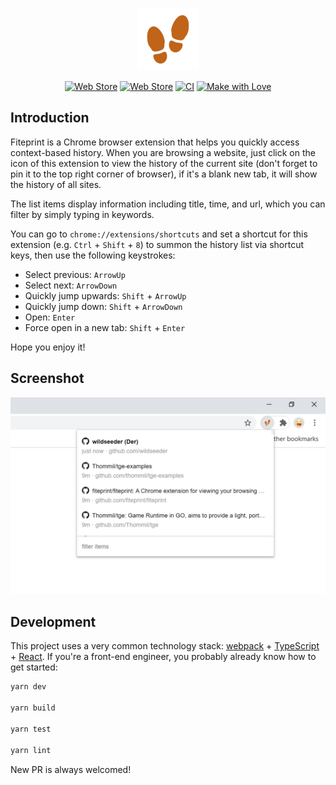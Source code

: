 <p align="center">
  <img alt="icon" src="assets/icon.png" width=100>
</p>
<p align="center">
  <a href="https://chrome.google.com/webstore/detail/aifnngnkjcdamfofbfldbnighkjkkmbp"><img alt="Web Store" src="https://img.shields.io/chrome-web-store/v/aifnngnkjcdamfofbfldbnighkjkkmbp?color=blue&label=Chrome%20Web%20Store&style=flat-square"></a>
  <a href="https://chrome.google.com/webstore/detail/aifnngnkjcdamfofbfldbnighkjkkmbp"><img alt="Web Store" src="https://img.shields.io/chrome-web-store/users/aifnngnkjcdamfofbfldbnighkjkkmbp?color=important&label=Users&style=flat-square"></a>
  <a href="https://github.com/fiteprint/fiteprint/actions"><img alt="CI" src="https://img.shields.io/github/workflow/status/fiteprint/fiteprint/CI/dev?label=CI&style=flat-square"></a>
  <a href="https://github.com/fiteprint/fiteprint/graphs/contributors"><img alt="Make with Love" src="https://img.shields.io/static/v1?label=Make%20with&message=Love&color=critical&style=flat-square"></a>
</p>

## Introduction

Fiteprint is a Chrome browser extension that helps you quickly access context-based history. When you are browsing a website, just click on the icon of this extension to view the history of the current site (don't forget to pin it to the top right corner of browser), if it's a blank new tab, it will show the history of all sites.

The list items display information including title, time, and url, which you can filter by simply typing in keywords.

You can go to `chrome://extensions/shortcuts` and set a shortcut for this extension (e.g. `Ctrl` + `Shift` + `8`) to summon the history list via shortcut keys, then use the following keystrokes:

- Select previous: `ArrowUp`
- Select next: `ArrowDown`
- Quickly jump upwards: `Shift` + `ArrowUp`
- Quickly jump down: `Shift` + `ArrowDown`
- Open: `Enter`
- Force open in a new tab: `Shift` + `Enter`

Hope you enjoy it!

## Screenshot

<p align="center">
  <img alt="screenshot" src="assets/screenshot.png" width=640>
</p>

## Development

This project uses a very common technology stack: [webpack](https://webpack.js.org/) + [TypeScript](https://www.typescriptlang.org/) + [React](https://reactjs.org/). If you're a front-end engineer, you probably already know how to get started:

```bash
yarn dev

yarn build

yarn test

yarn lint
```
New PR is always welcomed!
